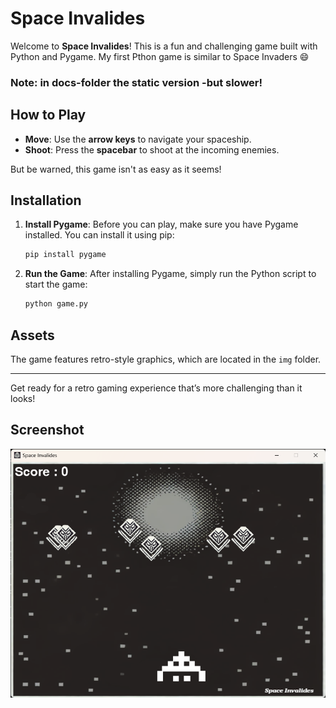 # Space Invalides 
Welcome to **Space Invalides**! This is a fun and challenging game built with Python and Pygame. My first Pthon game is similar to Space Invaders 😄
### Note: in docs-folder the static version -but slower!
## How to Play

- **Move**: Use the **arrow keys** to navigate your spaceship.
- **Shoot**: Press the **spacebar** to shoot at the incoming enemies.

But be warned, this game isn't as easy as it seems!

## Installation

1. **Install Pygame**: Before you can play, make sure you have Pygame installed. You can install it using pip:

    ```bash
    pip install pygame
    ```

2. **Run the Game**: After installing Pygame, simply run the Python script to start the game:

    ```bash
    python game.py
    ```

## Assets

The game features retro-style graphics, which are located in the `img` folder.

---

Get ready for a retro gaming experience that’s more challenging than it looks!

## Screenshot
![Space Invaliedes](img/screenshot.png)

